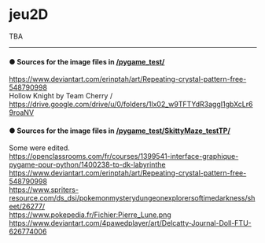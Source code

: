 # jeu2D
  
TBA  
  
-----

#### ● Sources for the image files in [/pygame_test/](/pygame_test/)  
https://www.deviantart.com/erinptah/art/Repeating-crystal-pattern-free-548790998  
Hollow Knight by Team Cherry / https://drive.google.com/drive/u/0/folders/1lx02_w9TFTYdR3aggI1gbXcLr69roaNV  
  
#### ● Sources for the image files in [/pygame_test/SkittyMaze_testTP/](/pygame_test/SkittyMaze_testTP/)  
Some were edited.  
https://openclassrooms.com/fr/courses/1399541-interface-graphique-pygame-pour-python/1400238-tp-dk-labyrinthe  
https://www.deviantart.com/erinptah/art/Repeating-crystal-pattern-free-548790998  
https://www.spriters-resource.com/ds_dsi/pokemonmysterydungeonexplorersoftimedarkness/sheet/26277/  
https://www.pokepedia.fr/Fichier:Pierre_Lune.png  
https://www.deviantart.com/4pawedplayer/art/Delcatty-Journal-Doll-FTU-626774006
